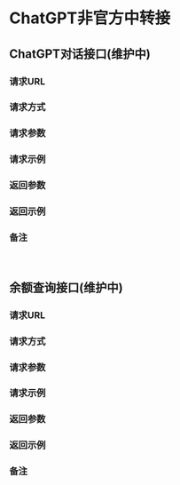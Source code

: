 # ChatGPT非官方中转接

## ChatGPT对话接口(维护中)

### 请求URL

### 请求方式

### 请求参数

### 请求示例

### 返回参数

### 返回示例

### 备注

<br>


## 余额查询接口(维护中)

### 请求URL

### 请求方式

### 请求参数

### 请求示例

### 返回参数

### 返回示例

### 备注

<br>